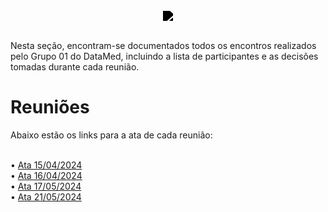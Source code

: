 <br/>

<div style="display: flex; flex-direction: column; justify-content: center; align-items:center;">
    <img src="https://dansousamelo.github.io/RQ_ISP/assets/backlog/BACKLOG-ICON.png" style="filter: brightness(0%);" />
</div>


<br/>
<p align="flex-direction: column; justify">
Nesta seção, encontram-se documentados todos os encontros realizados pelo Grupo 01 do DataMed, incluindo a lista de participantes e as decisões tomadas durante cada reunião.</p>

# Reuniões
Abaixo estão os links para a ata de cada reunião:

<br/>
• <a href="#/reunioes_grupo01/ata_15_04_2024">Ata 15/04/2024</a>
<br/>
• <a href="#/reunioes_grupo01/ata_16_04_2024">Ata 16/04/2024</a>
<br/>
• <a href="#/reunioes_grupo01/ata_17_05_2024">Ata 17/05/2024</a>
<br/>
• <a href="#/reunioes_grupo01/ata_21_05_2024">Ata 21/05/2024</a>

